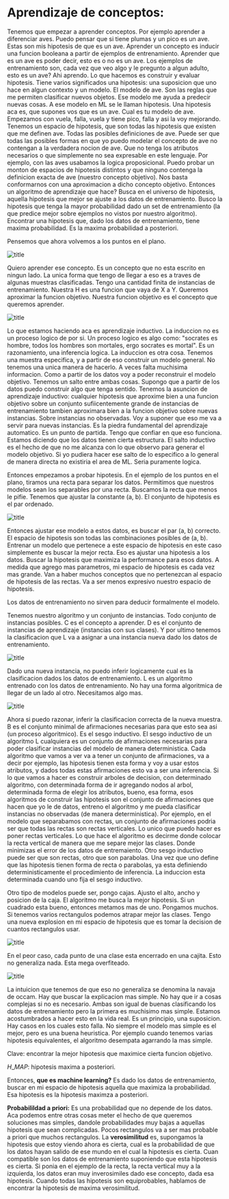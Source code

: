 # Aprendizaje de conceptos:

Tenemos que empezar a aprender conceptos. Por ejemplo aprender a diferenciar aves. Puedo pensar que si tiene plumas y un pico es un ave. Estas son mis hipotesis de que es un ave. Aprender un concepto es inducir una funcion booleana a partir de ejemplos de entrenamiento. Aprender que es un ave es poder decir, esto es o no es un ave. Los ejemplos de entrenamiento son, cada vez que veo algo y le pregunto a algun adulto, esto es un ave? Ahi aprendo. Lo que hacemos es construir y evaluar hipotesis. Tiene varios significados una hipotesis: una suposicion que uno hace en algun contexto y un modelo. El modelo de ave. Son las reglas que me permiten clasificar nuevos objetos. Ese modelo me ayuda a predecir nuevas cosas. A ese modelo en ML se le llaman hipotesis. Una hipotesis aca es, que supones vos que es un ave. Cual es tu modelo de ave. Empezamos con vuela, falla, vuela y tiene pico, falla y asi la voy mejorando. Tenemos un espacio de hipotesis, que son todas las hipotesis que existen que me definen ave. Todas las posibles definiciones de ave. Puede ser que todas las posibles formas en que yo puedo modelar el concepto de ave no contengan a la verdadera nocion de ave. Que no tenga los atributos necesarios o que simplemente no sea expresable en este lenguaje. Por ejemplo, con las aves usabamos la logica proposicional. Puedo probar un monton de espacios de hipotesis distintos y que ninguno contenga la definicion exacta de ave (nuestro concepto objetivo). Nos basta conformarnos con una aproximacion a dicho concepto objetivo. Entonces un algoritmo de aprendizaje que hace? Busca en el universo de hipotesis, aquella hipotesis que mejor se ajuste a los datos de entrenamiento. Busco la hipotesis que tenga la mayor probabilidad dado un set de entrenamiento (la que predice mejor sobre ejemplos no vistos por nuestro algoritmo).
Encontrar una hipotesis que, dado los datos de entrenamiento, tiene maxima probabilidad. Es la maxima probabilidad a posteriori.

Pensemos que ahora volvemos a los puntos en el plano.

![title](./images/6.png)

Quiero aprender ese concepto. Es un concepto que no esta escrito en ningun lado. La unica forma que tengo de llegar a eso es a traves de algunas muestras clasificadas. Tengo una cantidad finita de instancias de entrenamiento. Nuestra H es una funcion que vaya de X a Y. Queremos aproximar la funcion objetivo. Nuestra funcion objetivo es el concepto que queremos aprender.

![title](./images/7.png)

Lo que estamos haciendo aca es aprendizaje inductivo. La induccion no es un proceso logico de por si. Un proceso logico es algo como: "socrates es hombre, todos los hombres son mortales, ergo socrates es mortal". Es un razonamiento, una inferencia logica. La induccion es otra cosa. Tenemos una muestra especifica, y a partir de eso construir un modelo general. No tenemos una unica manera de hacerlo. A veces falta muchisima informacion. Como a partir de los datos voy a poder reconstruir el modelo objetivo. Tenemos un salto entre ambas cosas. Supongo que a partir de los datos puedo construir algo que tenga sentido. Tenemos la asuncion de aprendizaje inductivo: cualquier hipotesis que aproxime bien a una funcion objetivo sobre un conjunto sufiicentemente grande de instancias de entrenamiento tambien aproximara bien a la funcion objetivo sobre nuevas instancias. Sobre instancias no observadas. Voy a suponer que eso me va a servir para nuevas instancias. Es la piedra fundamental del aprendizaje automatico. Es un punto de partida. Tengo que confiar en que eso funciona. Estamos diciendo que los datos tienen cierta estructura. El salto inductivo es el hecho de que no me alcanza con lo que observo para generar el modelo objetivo. Si yo pudiera hacer ese salto de lo especifico a lo general de manera directa no existiria el area de ML. Seria puramente logica.

Entonces empezamos a probar hipotesis. En el ejemplo de los puntos en el plano, tiramos una recta para separar los datos. Permitimos que nuestros modelos sean los separables por una recta. Buscamos la recta que menos le pifie. Tenemos que ajustar la constante (a, b). El conjunto de hipotesis es el par ordenado.

![title](./images/8.png)

Entonces ajustar ese modelo a estos datos, es buscar el par (a, b) correcto. El espacio de hipotesis son todas las combinaciones posibles de (a, b). Entrenar un modelo que pertenece a este espacio de hipotesis en este caso simplemente es buscar la mejor recta. Eso es ajustar una hipotesis a los datos. Buscar la hipotesis que maximiza la performance para esos datos. A medida que agrego mas parametros, mi espacio de hipotesis es cada vez mas grande. Van a haber muchos conceptos que no pertenezcan al espacio de hipotesis de las rectas. Va a ser menos expresivo nuestro espacio de hipotesis.

Los datos de entrenamiento no sirven para deducir formalmente el modelo.

Tenemos nuestro algoritmo y un conjunto de instancias. Todo conjunto de instancias posibles. C es el concepto a aprender. D es el conjunto de instancias de aprendizaje (instancias con sus clases). Y por ultimo tenemos la clasificacion que L va a asignar a una instancia nueva dado los datos de entrenamiento.

![title](./images/9.png)

Dado una nueva instancia, no puedo inferir logicamente cual es la clasificacion dados los datos de entrenamiento. L es un algoritmo entrenado con los datos de entrenamiento. No hay una forma algoritmica de llegar de un lado al otro. Necesitamos algo mas.

![title](./images/10.png)

Ahora si puedo razonar, inferir la clasificacion correcta de la nueva muestra. B es el conjunto minimal de afirmaciones necesarias para que esto sea asi (un proceso algoritmico). Es el sesgo inductivo. El sesgo inductivo de un algoritmo L cualquiera es un conjunto de afirmaciones necesarias para poder clasificar instancias del modelo de manera deterministica. Cada algoritmo que vamos a ver va a tener un conjunto de afirmaciones, va a decir por ejemplo, las hipotesis tienen esta forma y voy a usar estos atributos, y dados todas estas afirmaciones esto va a ser una inferencia. Si lo que vamos a hacer es construir arboles de decision, con determinado algoritmo, con determinada forma de ir agregando nodos al arbol, determinada forma de elegir los atributos, bueno, esa forma, esos algoritmos de construir las hipotesis son el conjunto de afirmaciones que hacen que yo le de datos, entreno el algoritmo y me pueda clasificar instancias no observadas (de manera deterministica). Por ejemplo, en el modelo que separabamos con rectas, un conjunto de afirmaciones podria ser que todas las rectas son rectas verticales. Lo unico que puedo hacer es poner rectas verticales. Lo que hace el algoritmo es decirme donde colocar la recta vertical de manera que me separe mejor las clases. Donde minimizas el error de los datos de entremaiento. Otro sesgo inductivo puede ser que son rectas, otro que son parabolas. Una vez que uno define que las hipotesis tienen forma de recta o parabolas, ya esta definiendo deterministicamente el procedimiento de inferencia. La induccion esta determinada cuando uno fija el sesgo inductivo.

Otro tipo de modelos puede ser, pongo cajas. Ajusto el alto, ancho y posicion de la caja. El algoritmo me busca la mejor hipotesis. Si un cuadrado esta bueno, entonces metamos mas de uno. Pongamos muchos. Si tenemos varios rectangulos podemos atrapar mejor las clases. Tengo una nueva explosion en mi espacio de hipotesis que es tomar la decision de cuantos rectangulos usar.

![title](./images/11.png)

En el peor caso, cada punto de una clase esta encerrado en una cajita. Esto no generaliza nada. Esta mega overfiteado.

![title](./images/12.png)

La intuicion que tenemos de que eso no generaliza se denomina la navaja de occam. Hay que buscar la explicacion mas simple. No hay que ir a cosas complejas si no es necesario. Ambas son igual de buenas clasificando los datos de entrenamiento pero la primera es muchisimo mas simple. Estamos acostumbrados a hacer esto en la vida real. Es un principio, una suposicion. Hay casos en los cuales esto falla. No siempre el modelo mas simple es el mejor, pero es una buena heuristica. Por ejemplo cuando tenemos varias hipotesis equivalentes, el algoritmo desempata agarrando la mas simple.

Clave: encontrar la mejor hipotesis que maximice cierta funcion objetivo.

$H\_{MAP}$: hipotesis maxima a posteriori.

Entonces, **que es machine learning?** Es dado los datos de entrenamiento, buscar en mi espacio de hipotesis aquella que maximiza la probabilidad. Esa hipotesis es la hipotesis maximza a posteriori.

**Probabilildad a priori:**
Es una probabilidad que no depende de los datos. Aca podemos entre otras cosas meter el hecho de que queremos soluciones mas simples, dandole probabilidades muy bajas a aquellas hipotesis que sean complicadas. Pocos rectangulos va a ser mas probable a priori que muchos rectangulos. La **verosimilitud** es, supongamos la hipotesis que estoy viendo ahora es cierta, cual es la probabilidad de que los datos hayan salido de ese mundo en el cual la hipotesis es cierta. Cuan compatible son los datos de entrenamiento suponiendo que esta hipotesis es cierta. Si ponia en el ejemplo de la recta, la recta vertical muy a la izquierda, los datos eran muy inverosimiles dado ese concepto, dada esa hipotesis. Cuando todas las hipotesis son equiprobables, hablamos de encontrar la hipotesis de maxima verosimilitud.
